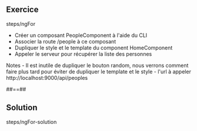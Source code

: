 <!-- .slide: class="sfeir-bg-pink exercice" -->
## Exercice
<span class="bold center">steps/ngFor</span>
<br>
<ul>
    <li>Créer un composant PeopleComponent à l'aide du CLI</li>
    <li>Associer la route /people à ce composant</li>
    <li>Dupliquer le style et le template du component HomeComponent</li>
    <li>Appeler le serveur pour récupérer la liste des personnes</li>
</ul>
Notes
- Il est inutile de dupliquer le bouton random, nous verrons comment faire plus tard pour éviter de dupliquer le template et le style
- l'url à appeler http://localhost:9000/api/peoples

##==##

<!-- .slide: class="sfeir-bg-blue exercice" -->
## Solution
<span class="full-center bold">steps/ngFor-solution</span>
